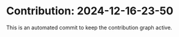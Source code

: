 # Contribution: 2024-12-16-23-50
This is an automated commit to keep the contribution graph active.
